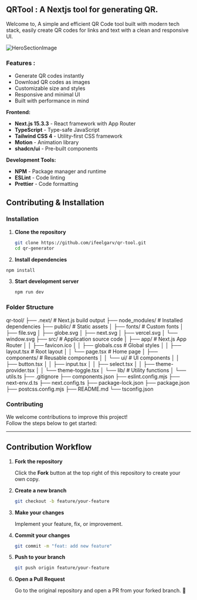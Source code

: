 ## QRTool : A Nextjs tool for generating QR.

Welcome to, A simple and efficient QR Code tool built with modern tech stack, easily create QR codes for links and text with a clean and responsive UI.

![HeroSectionImage](https://i.postimg.cc/0jxnTgZw/qrtool.png)


### Features :
- Generate QR codes instantly
- Download QR codes as images
- Customizable size and styles
- Responsive and minimal UI
- Built with performance in mind

**Frontend:**

- **Next.js 15.3.3** - React framework with App Router
- **TypeScript** - Type-safe JavaScript
- **Tailwind CSS 4** - Utility-first CSS framework
- **Motion** - Animation library
- **shadcn/ui** - Pre-built components


**Development Tools:**

- **NPM** - Package manager and runtime
- **ESLint** - Code linting
- **Prettier** - Code formatting

## Contributing & Installation

### Installation

1. **Clone the repository**

   ```bash
   git clone https://github.com/ifeelgarv/qr-tool.git
   cd qr-generator
   ```

2. **Install dependencies**

```bash
npm install
```


3. **Start development server**

   ```bash
   npm run dev
   ```


### Folder Structure
qr-tool/
├── .next/                       # Next.js build output
├── node_modules/                # Installed dependencies
├── public/                      # Static assets
│   ├── fonts/                   # Custom fonts
│   ├── file.svg
│   ├── globe.svg
│   ├── next.svg
│   ├── vercel.svg
│   └── window.svg
├── src/                         # Application source code
│   ├── app/                     # Next.js App Router
│   │   ├── favicon.ico
│   │   ├── globals.css          # Global styles
│   │   ├── layout.tsx           # Root layout
│   │   └── page.tsx             # Home page
│   ├── components/              # Reusable components
│   │   └── ui/                  # UI components
│   │       ├── button.tsx
│   │       ├── input.tsx
│   │       ├── select.tsx
│   │       ├── theme-provider.tsx
│   │       └── theme-toggle.tsx
│   └── lib/                     # Utility functions
│       └── utils.ts
├── .gitignore
├── components.json
├── eslint.config.mjs
├── next-env.d.ts
├── next.config.ts
├── package-lock.json
├── package.json
├── postcss.config.mjs
├── README.md
└── tsconfig.json


### Contributing

We welcome contributions to improve this project!  
Follow the steps below to get started:

---

## Contribution Workflow

1. **Fork the repository**

   Click the **Fork** button at the top right of this repository to create your own copy.

2. **Create a new branch**

   ```bash
   git checkout -b feature/your-feature
   ```

3. **Make your changes**

   Implement your feature, fix, or improvement.

4. **Commit your changes**

   ```bash
   git commit -m "feat: add new feature"
   ```

5. **Push to your branch**

   ```bash
   git push origin feature/your-feature
   ```

6. **Open a Pull Request**

   Go to the original repository and open a PR from your forked branch. 🎉

